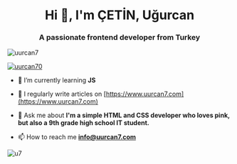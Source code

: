 <h1 align="center">Hi 👋, I'm ÇETİN, Uğurcan</h1>
<h3 align="center">A passionate frontend developer from Turkey</h3>

<p align="left"> <img src="https://komarev.com/ghpvc/?username=uurcan7&label=Profile%20views&color=f76394&style=flat" alt="uurcan7" /> </p>

<p align="left"> <a href="https://twitter.com/diyezuurca" target="blank"><img src="https://img.shields.io/twitter/follow/diyezuurca?logo=twitter&style=for-the-badge" alt="uurcan70" /></a> </p>

- 🌱 I’m currently learning **JS**

- 📝 I regularly write articles on [https://www.uurcan7.com](https://www.uurcan7.com)

- 💬 Ask me about **I'm a simple HTML and CSS developer who loves pink, but also a 9th grade
high school IT student.**

- 📫 How to reach me **info@uurcan7.com**


![u7](https://www.uurcan7.com/images/u7bg.webp)

